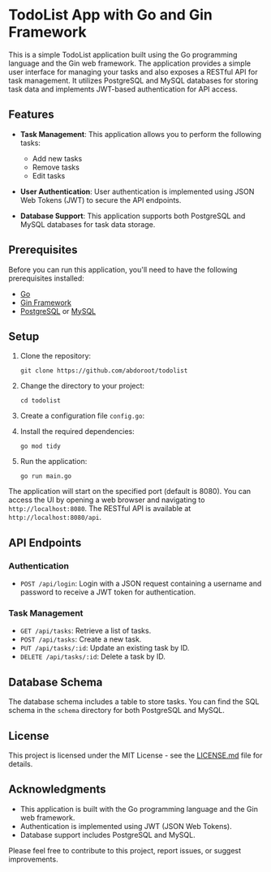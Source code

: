 # TodoList App with Go and Gin Framework

This is a simple TodoList application built using the Go programming language and the Gin web framework. The application provides a simple user interface for managing your tasks and also exposes a RESTful API for task management. It utilizes PostgreSQL and MySQL databases for storing task data and implements JWT-based authentication for API access.

## Features

- **Task Management**: This application allows you to perform the following tasks:
  - Add new tasks
  - Remove tasks
  - Edit tasks

- **User Authentication**: User authentication is implemented using JSON Web Tokens (JWT) to secure the API endpoints.

- **Database Support**: This application supports both PostgreSQL and MySQL databases for task data storage.

## Prerequisites

Before you can run this application, you'll need to have the following prerequisites installed:

- [Go](https://golang.org/doc/install)
- [Gin Framework](https://github.com/gin-gonic/gin)
- [PostgreSQL](https://www.postgresql.org/download/) or [MySQL](https://dev.mysql.com/downloads/)

## Setup

1. Clone the repository:

   ```shell
   git clone https://github.com/abdoroot/todolist
   ```

2. Change the directory to your project:

   ```shell
   cd todolist
   ```

3. Create a configuration file `config.go`:

4. Install the required dependencies:

   ```shell
   go mod tidy
   ```

5. Run the application:

   ```shell
   go run main.go
   ```

The application will start on the specified port (default is 8080). You can access the UI by opening a web browser and navigating to `http://localhost:8080`. The RESTful API is available at `http://localhost:8080/api`.

## API Endpoints

### Authentication

- `POST /api/login`: Login with a JSON request containing a username and password to receive a JWT token for authentication.

### Task Management

- `GET /api/tasks`: Retrieve a list of tasks.
- `POST /api/tasks`: Create a new task.
- `PUT /api/tasks/:id`: Update an existing task by ID.
- `DELETE /api/tasks/:id`: Delete a task by ID.

## Database Schema

The database schema includes a table to store tasks. You can find the SQL schema in the `schema` directory for both PostgreSQL and MySQL.

## License

This project is licensed under the MIT License - see the [LICENSE.md](LICENSE.md) file for details.

## Acknowledgments

- This application is built with the Go programming language and the Gin web framework.
- Authentication is implemented using JWT (JSON Web Tokens).
- Database support includes PostgreSQL and MySQL.

Please feel free to contribute to this project, report issues, or suggest improvements.